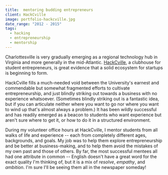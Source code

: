 ```yaml
---
title:  mentoring budding entrepreneurs
client: HackCville
image: portfolio-hackcville.jpg
date_range: "2012 - 2015"
tags:
  - hacking
  - entrepreneurship
  - mentorship
---
```


Charlottesville is very gradually emerging as a regional technology hub in Virginia and more generally in the mid-Atlantic. [HackCville](http://hackcville.com), a clubhouse for student entrepreneurs, is great evidence that a solid ecosystem for startups is beginning to form.

HackCville fills a much-needed void between the University's earnest and commendable but somewhat fragmented efforts to cultivate entrepreneurship, and just blindly striking out towards a business with no experience whatsoever. (Sometimes blindly striking out is a fantastic idea, but if you can articulate neither where you want to go nor where you want to wind up that's almost always a problem.) It has been wildly successful and has readily emerged as a beacon to students who want experience but aren't sure where to get it, or how to do it in a structured environment.

During my volunteer office hours at HackCville, I mentor students from all walks of life and experience -- each from completely different ages, backgrounds, and goals. My job was to help them explore entrepreneurship and be better at business-making, and to help them avoid the mistakes of my own past and those of others. By far, the most successful mentees all had one attribute in common -- English doesn't have a great word for the exact quality I'm thinking of, but it is a mix of _resolve_, _empathy_, and _ambition_. I'm sure I'll be seeing them all in the newspaper someday!